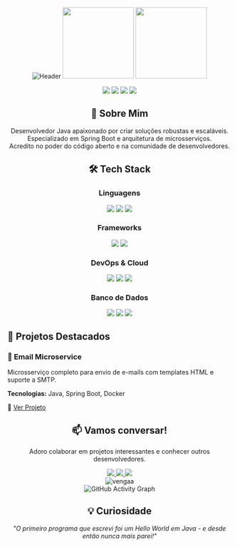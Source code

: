 <div align="center">
  <!-- Banner compacto e moderno -->
  <img src="https://readme-typing-svg.demolab.com?font=Fira+Code&weight=600&size=26&duration=3000&pause=500&color=7E3ACE&center=true&width=500&lines=✨+Felipe+Dev;💻+Java+Architect;🚀+Spring+Specialist" alt="Header" />
  
  <!-- Status compactos -->
  <div style="display: inline-block;">
    <img height="160em" src="https://github-readme-stats-sigma-five.vercel.app/api?username=vengaa&show_icons=true&count_private=true&theme=midnight-purple&hide_border=true&bg_color=00000000&include_all_commits=true&hide=issues" />
    <img height="160em" src="https://github-readme-stats-sigma-five.vercel.app/api/top-langs/?username=vengaa&layout=compact&theme=midnight-purple&hide_border=true&bg_color=00000000" />
  </div>

  <!-- Tech badges minimalistas -->
  <div style="margin: 15px 0;">
    <img src="https://img.shields.io/badge/-Java-007396?logo=java&logoColor=white" />
    <img src="https://img.shields.io/badge/-Spring-6DB33F?logo=spring&logoColor=white" />
    <img src="https://img.shields.io/badge/-Docker-2496ED?logo=docker&logoColor=white" />
    <img src="https://img.shields.io/badge/-AWS-FF9900?logo=amazon-aws&logoColor=white" />
  </div>
</div>

<!-- About Section -->
<div align="center">
  <h2>🌟 Sobre Mim</h2>
  <p>
    Desenvolvedor Java apaixonado por criar soluções robustas e escaláveis.<br>
    Especializado em Spring Boot e arquitetura de microsserviços.<br>
    Acredito no poder do código aberto e na comunidade de desenvolvedores.
  </p>
</div>

<!-- Tech Stack -->
<div align="center">
  <h2>🛠 Tech Stack</h2>
  
  <h3>Linguagens</h3>
  <div>
    <img src="https://img.shields.io/badge/Java-ED8B00?style=for-the-badge&logo=openjdk&logoColor=white"/>
    <img src="https://img.shields.io/badge/JavaScript-F7DF1E?style=for-the-badge&logo=javascript&logoColor=black"/>
    <img src="https://img.shields.io/badge/Python-3776AB?style=for-the-badge&logo=python&logoColor=white"/>
  </div>
  
  <h3>Frameworks</h3>
  <div>
    <img src="https://img.shields.io/badge/Spring_Boot-F2F4F9?style=for-the-badge&logo=spring-boot"/>
    <img src="https://img.shields.io/badge/Hibernate-59666C?style=for-the-badge&logo=Hibernate&logoColor=white"/>
  </div>
  
  <h3>DevOps & Cloud</h3>
  <div>
    <img src="https://img.shields.io/badge/Docker-2CA5E0?style=for-the-badge&logo=docker&logoColor=white"/>
    <img src="https://img.shields.io/badge/kubernetes-326CE5?style=for-the-badge&logo=kubernetes&logoColor=white"/>
    <img src="https://img.shields.io/badge/AWS-%23FF9900.svg?style=for-the-badge&logo=amazon-aws&logoColor=white"/>
  </div>
  
  <h3>Banco de Dados</h3>
  <div>
    <img src="https://img.shields.io/badge/PostgreSQL-316192?style=for-the-badge&logo=postgresql&logoColor=white"/>
    <img src="https://img.shields.io/badge/MySQL-005C84?style=for-the-badge&logo=mysql&logoColor=white"/>
    <img src="https://img.shields.io/badge/MongoDB-4EA94B?style=for-the-badge&logo=mongodb&logoColor=white"/>
  </div>
</div>

<!-- Projects -->
## 🚀 Projetos Destacados

### 📧 Email Microservice
Microsserviço completo para envio de e-mails com templates HTML e suporte a SMTP.

**Tecnologias:** Java, Spring Boot, Docker

🔗 [Ver Projeto](https://github.com/vengaa/email-microservice)

<!-- Contact -->
<div align="center">
  <h2>📫 Vamos conversar!</h2>
  
  <p>
    Adoro colaborar em projetos interessantes e conhecer outros desenvolvedores.
  </p>
  
  <div>
    <a href="https://linkedin.com/in/seu-linkedin" target="_blank">
      <img src="https://img.shields.io/badge/LinkedIn-0077B5?style=for-the-badge&logo=linkedin&logoColor=white"/>
    </a>
    <a href="mailto:seu-email@exemplo.com">
      <img src="https://img.shields.io/badge/Gmail-D14836?style=for-the-badge&logo=gmail&logoColor=white"/>
    </a>
    <a href="https://twitter.com/seu-twitter">
      <img src="https://img.shields.io/badge/Twitter-1DA1F2?style=for-the-badge&logo=twitter&logoColor=white"/>
    </a>
  </div>
</div>

<!-- GitHub Metrics -->
<div align="center">
  <img src="https://komarev.com/ghpvc/?username=vengaa&label=Profile%20views&color=0e75b6&style=flat" alt="vengaa" />
  
  <br>
  
  <img src="https://github-readme-activity-graph.vercel.app/graph?username=vengaa&theme=react-dark&hide_border=true&area=true" alt="GitHub Activity Graph"/>
</div>

<!-- Fun Fact -->
<div align="center">
  <h2>💡 Curiosidade</h2>
  <p>
    <i>"O primeiro programa que escrevi foi um Hello World em Java - e desde então nunca mais parei!"</i>
  </p>
</div>
